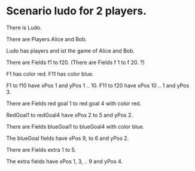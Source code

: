 
# Scenario ludo for 2 players. 

There is Ludo. 

There are Players Alice and Bob. 

Ludo has players and ist the game of Alice and Bob.

There are Fields f1 to f20. (There are Fields f 1 to f 20. ?)

F1 has color red. 
F11 has color blue. 

F1 to f10 have xPos 1 and yPos 1 .. 10. 
F11 to f20 have xPos 10 .. 1 and yPos 3.

There are Fields red goal 1 to red goal 4 with color red.

RedGoal1 to redGoal4 have xPos 2 to 5 and yPos 2. 

There are Fields blueGoal1 to blueGoal4 with color blue. 

The blueGoal fields have xPos 9, to 6 and yPos 2.

There are Fields extra 1 to 5. 

The extra fields have xPos 1, 3, .. 9 and yPos 4.




